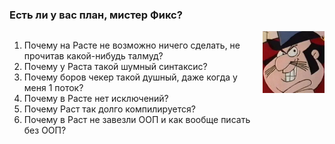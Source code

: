 ### Есть ли у вас план, мистер Фикс?

<style>
.twocolumn_00 {
   display: grid;
   grid-template-columns: 4fr 1fr;
   grid-gap: 10px;
   text-align: left;
}
</style>

<div class="twocolumn_00">
  <div>

1. Почему на Расте не возможно ничего сделать, не прочитав какой-нибудь талмуд?
2. Почему у Раста такой шумный синтаксис?
3. Почему боров чекер такой душный, даже когда у меня 1 поток?
4. Почему в Расте нет исключений?
5. Почему Раст так долго компилируется?
6. Почему в Раст не завезли ООП и как вообще писать без ООП?
  </div>
  <div>
    <img src="slides/00/mr_fix.png" alt="slides/00/mr_fix.png"></img>
  </div>
</div>

